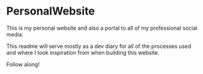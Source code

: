 # PersonalWebsite

This is my personal website and also a portal to all of my professional social media.

This readme will serve mostly as a dev diary for all of the processes used and where I took inspiration from when building this website.

Follow along!